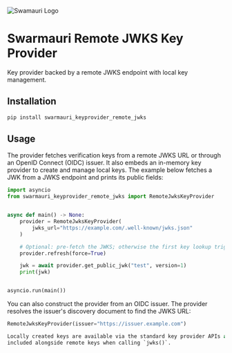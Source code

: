 ![Swamauri Logo](https://res.cloudinary.com/dbjmpekvl/image/upload/v1730099724/Swarmauri-logo-lockup-2048x757_hww01w.png)

# Swarmauri Remote JWKS Key Provider

Key provider backed by a remote JWKS endpoint with local key management.

## Installation

```bash
pip install swarmauri_keyprovider_remote_jwks
```

## Usage

The provider fetches verification keys from a remote JWKS URL or through an
OpenID Connect (OIDC) issuer.  It also embeds an in-memory key provider to
create and manage local keys.  The example below fetches a JWK from a JWKS
endpoint and prints its public fields:

```python
import asyncio
from swarmauri_keyprovider_remote_jwks import RemoteJwksKeyProvider


async def main() -> None:
    provider = RemoteJwksKeyProvider(
        jwks_url="https://example.com/.well-known/jwks.json"
    )

    # Optional: pre-fetch the JWKS; otherwise the first key lookup triggers it
    provider.refresh(force=True)

    jwk = await provider.get_public_jwk("test", version=1)
    print(jwk)


asyncio.run(main())
```

You can also construct the provider from an OIDC issuer.  The provider resolves
the issuer's discovery document to find the JWKS URL:

```python
RemoteJwksKeyProvider(issuer="https://issuer.example.com")

Locally created keys are available via the standard key provider APIs and are
included alongside remote keys when calling `jwks()`.
```

